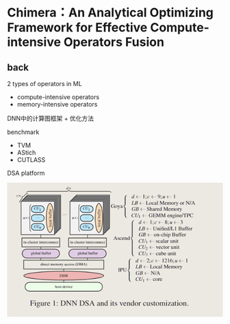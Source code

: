 # Chimera：An Analytical Optimizing Framework for Effective Compute-intensive Operators Fusion

## back

2 types of operators in ML

- compute-intensive operators
- memory-intensive operators

DNN中的计算图框架 + 优化方法

benchmark

- TVM
- AStich
- CUTLASS

DSA platform

![image-20240918100801574](./assets/image-20240918100801574.png)